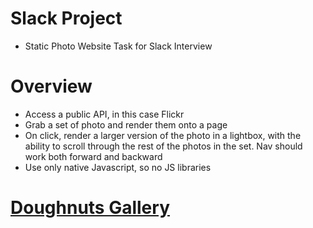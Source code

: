 # Slack Project

* Static Photo Website Task for Slack Interview

# Overview

* Access a public API, in this case Flickr
* Grab a set of photo and render them onto a page
* On click, render a larger version of the photo in a lightbox, with the ability to scroll through the rest of the photos in the set.  Nav should work both forward and backward
* Use only native Javascript, so no JS libraries

# [Doughnuts Gallery](https://andrewdpohl.github.io/slack-project/app/)
